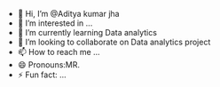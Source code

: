 - 👋 Hi, I’m @Aditya kumar jha
- 👀 I’m interested in ...
- 🌱 I’m currently learning Data analytics
- 💞️ I’m looking to collaborate on Data analytics project
- 📫 How to reach me ...
- 😄 Pronouns:MR.
- ⚡ Fun fact: ...

<!---
AdityaCypherX/AdityaCypherX is a ✨ special ✨ repository because its `README.md` (this file) appears on your GitHub profile.
You can click the Preview link to take a look at your changes.
--->
